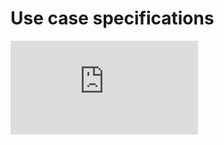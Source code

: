 # Use case specifications

![UCS](https://github.com/Laimlobering/Proyectos-LIS-2023/blob/83e12734d4dd729c44275be41782c1b9fd3ecd33/Assets/UseCaseSpecifications.pdf)

